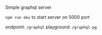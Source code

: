 Simple graphql server

`npm run dev` to start server on 5000 port

endpoint: `/graphql`
playground: `/graphql-pg`